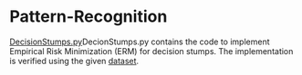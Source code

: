 # Pattern-Recognition

[DecisionStumps.py](DecisionStumps.py)DecionStumps.py contains the code to implement Empirical Risk Minimization (ERM) for decision stumps. The implementation is verified using the given [dataset](Dataset_number_3.csv).
